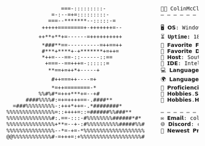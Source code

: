 <pre>                                              
                 ===-:::::::::-                 👨‍💻 ColinMcCloud
              =-:--=+=:::::::::-                — — — — — — — — — — — — — — — — — — —    
             ===--*******--:::::-=                   
           +++++========+-+++++++=--            🖥️ 𝗢𝗦: Windows 7 & 10, MacOS, Linux, iOS, Android
          ++**+**+=------=++++++++++            <!--START_UPTIME-->⏳ <strong>Uptime:</strong> 18 years, 4 months, 10 days<!--END_UPTIME-->
           *###**==----------=++==++            🍔 𝗙𝗮𝘃𝗼𝗿𝗶𝘁𝗲 𝗙𝗼𝗼𝗱: Cinnamon Rolls / Fried Pickles    
           #***+****+-+*******+=++=             🥤 𝗙𝗮𝘃𝗼𝗿𝗶𝘁𝗲 𝗗𝗿𝗶𝗻𝗸: Bubble Tea (Boba)       
           *++=---==-::------::==               🏫 𝗛𝗼𝘀𝘁: Southern Illinois University Edwardsville   
            +===--==+++=-::::::=                🔧 𝗜𝗗𝗘: IntelliJ IDEA 2021.1.2, PyCharm 2022.3.2
             **==+=++*+-----+                   💻 𝗟𝗮𝗻𝗴𝘂𝗮𝗴𝗲.𝗖𝗦: Java/JS, Python, Scala, Ruby, Kotlin, Swift, HTML, CSS
              #++===++----=+                    🌍 𝗟𝗮𝗻𝗴𝘂𝗮𝗴𝗲.𝗥𝗟: English, German 
              *=++========-*                    🎨 𝗣𝗿𝗼𝗳𝗶𝗰𝗶𝗲𝗻𝗰𝗶𝗲𝘀: Photoshop, Premiere Pro, Marketing, Team Management   
          %%#%#*=+++***+=--+#                   🤖 𝗛𝗼𝗯𝗯𝗶𝗲𝘀.𝗦𝗼𝗳𝘁𝘄𝗮𝗿𝗲: Automating Tasks, Modding/Homebrewing Old Electronics 
      ####%%%%#:=+=++++==-.####**               🔌 𝗛𝗼𝗯𝗯𝗶𝗲𝘀.𝗛𝗮𝗿𝗱𝘄𝗮𝗿𝗲: Building Keyboards, Repairing Consoles/Electronics 
  =###%%%%%%%%%-:+++*++=-.*########*          
%%%%%%%%%%%%%%%=::++++=::=######%%###**         — — — — — — — — — — — — — — — — — — —   
%%%%%%%%%%%%%%#:.==-:::-#%%%%%%%%######*#*      ✉️ 𝗘𝗺𝗮𝗶𝗹: colin@themcclouds.com
%%%%%%%%%%%%%%%+**=--+-:#%%%%%%%%%%#####%%#     🌐 𝗗𝗶𝘀𝗰𝗼𝗿𝗱: colin.dev
%%%%%%%%%%%%%%%--*=-+=-*%%%%%%%%%%%%%%%%%%%     🚀 𝗡𝗲𝘄𝗲𝘀𝘁 𝗣𝗿𝗼𝗷𝗲𝗰𝘁: Better Bedwars.
@@%%%%%%%%%%%%#-=+++=:+%%%%%%%%%%%%%%%%%%%#     
</pre>
